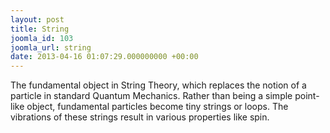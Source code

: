 ```yaml
---
layout: post
title: String
joomla_id: 103
joomla_url: string
date: 2013-04-16 01:07:29.000000000 +00:00
---
```

<p>The fundamental object in String Theory, which replaces the notion of a particle in standard Quantum Mechanics. Rather than being a simple point-like object, fundamental particles become tiny strings or loops. The vibrations of these strings result in various properties like spin.</p>
